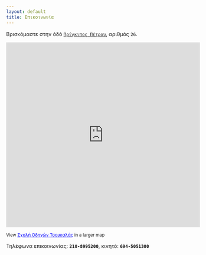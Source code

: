 ```yaml
---
layout: default
title: Επικοινωνία
---
```


Βρισκόμαστε στην όδό [`Πρίγκιπος Πέτρου`](http://g.co/maps/ebrnn), αριθμός `26`.

<iframe width="525" height="500" frameborder="0" scrolling="no" marginheight="0" marginwidth="0"
src="http://maps.google.com/maps/ms?msa=0&amp;msid=213174015453692680014.0004bb6fa2d3f04b90fff&amp;ie=UTF8&amp;ll=37.853746,23.758176&amp;spn=0,0&amp;t=m&amp;iwloc=0004bb6fafae65fd60131&amp;output=embed"></iframe>
<p class="map"><small>View <a href="http://maps.google.com/maps/ms?msa=0&amp;msid=213174015453692680014.0004bb6fa2d3f04b90fff&amp;ie=UTF8&amp;ll=37.853746,23.758176&amp;spn=0,0&amp;t=m&amp;iwloc=0004bb6fafae65fd60131&amp;source=embed"
style="color:#0000FF;text-align:left">Σχολή Οδηγών Τσουκαλάς</a> in a larger map</small></p>

Τηλέφωνα επικοινωνίας: **`210-8995200`**,  κινητό: **`694-5051300`**

